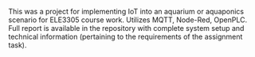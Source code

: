 This was a project for implementing IoT into an aquarium or aquaponics scenario for ELE3305 course work. Utilizes MQTT, Node-Red, OpenPLC. 
Full report is available in the repository with complete system setup and technical information (pertaining to the requirements of the assignment task).
